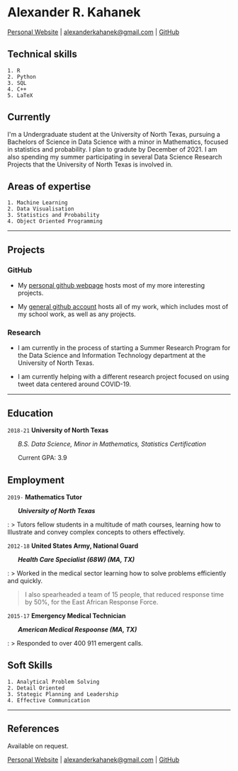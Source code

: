 # Alexander R. Kahanek
<a href="https://alexander-kahanek.github.io">Personal Website</a>
|
<a href="mailto:alexanderkahanek@gmail.com">alexanderkahanek@gmail.com</a>
|
<a href="https://github.com/alexander-kahanek">GitHub</a>


## Technical skills
```
1. R
2. Python
3. SQL
4. C++
5. LaTeX
```

## Currently

I'm a Undergraduate student at the University of North Texas, pursuing a Bachelors of Science in Data Science with a minor in Mathematics, focused in statistics and probability. I plan to gradute by December of 2021. I am also spending my summer participating in several Data Science Research Projects that the University of North Texas is involved in.

## Areas of expertise
```
1. Machine Learning
2. Data Visualisation
3. Statistics and Probability
4. Object Oriented Programming
```
-----------------
## Projects

### GitHub

* My [personal github webpage](https://alexander-kahanek.github.io) hosts most of my more interesting projects.

* My [general github account](https://github.com/alexander-kahanek) hosts all of my work, which includes most of my school work, as well as any projects.

### Research

* I am currently in the process of starting a Summer Research Program for the Data Science and Information Technology department at the University of North Texas.

* I am currently helping with a different research project focused on using tweet data centered around COVID-19.


----------------
## Education

`2018-21`
__University of North Texas__

&nbsp; &nbsp; &nbsp; _B.S. Data Science, Minor in Mathematics, Statistics Certification_

&nbsp; &nbsp; &nbsp; Current GPA: 3.9

## Employment

`2019-` 
__Mathematics Tutor__ 

 &nbsp; &nbsp; &nbsp; __*University of North Texas*__

: > Tutors fellow students in a multitude of math courses, learning how to Illustrate and convey complex concepts to others effectively. 


`2012-18`
__United States Army, National Guard__

 &nbsp; &nbsp; &nbsp; __*Health Care Specialist (68W) (MA, TX)*__

: > Worked in the medical sector learning how to solve problems efficiently and quickly. 
> I also spearheaded a team of 15 people, that reduced response time by 50%, for the East African Response Force.


`2015-17`
__Emergency Medical Technician__

 &nbsp; &nbsp; &nbsp; __*American Medical Respoonse (MA, TX)*__
 
: > Responded to over 400 911 emergent calls.


## Soft Skills
```
1. Analytical Problem Solving
2. Detail Oriented
3. Stategic Planning and Leadership
4. Effective Communication
```

-----------------
## References

Available on request.

<a href="https://alexander-kahanek.github.io">Personal Website</a>
|
<a href="mailto:alexanderkahanek@gmail.com">alexanderkahanek@gmail.com</a>
|
<a href="https://github.com/alexander-kahanek">GitHub</a>